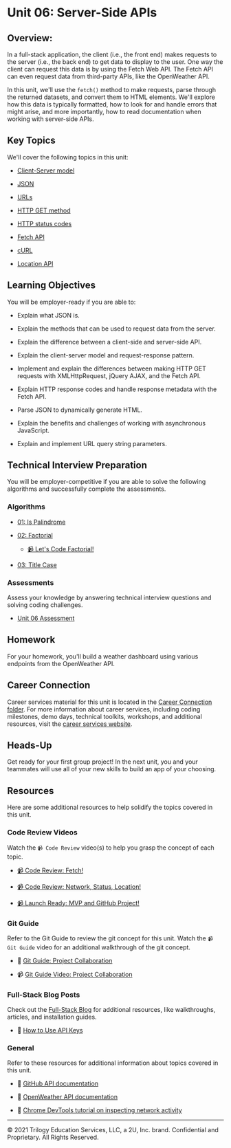 # Unit 06: Server-Side APIs

## Overview:

In a full-stack application, the client (i.e., the front end) makes requests to the server (i.e., the back end) to get data to display to the user. One way the client can request this data is by using the Fetch Web API. The Fetch API can even request data from third-party APIs, like the OpenWeather API.

In this unit, we'll use the `fetch()` method to make requests, parse through the returned datasets, and convert them to HTML elements. We'll explore how this data is typically formatted, how to look for and handle errors that might arise, and more importantly, how to read documentation when working with server-side APIs.

## Key Topics

We'll cover the following topics in this unit:

- [Client-Server model](https://developer.mozilla.org/en-US/docs/Learn/Server-side/First_steps/Client-Server_overview)

- [JSON](https://developer.mozilla.org/en-US/docs/Web/JavaScript/Reference/Global_Objects/JSON)

- [URLs](https://developer.mozilla.org/en-US/docs/Web/API/URL)

- [HTTP GET method](https://developer.mozilla.org/en-US/docs/Web/HTTP/Methods/GET)

- [HTTP status codes](https://developer.mozilla.org/en-US/docs/Web/HTTP/Status)

- [Fetch API](https://developer.mozilla.org/en-US/docs/Web/API/Fetch_API)

- [cURL](https://curl.se/docs/httpscripting.html)

- [Location API](https://developer.mozilla.org/en-US/docs/Web/API/Location)

## Learning Objectives

You will be employer-ready if you are able to:

- Explain what JSON is.

- Explain the methods that can be used to request data from the server.

- Explain the difference between a client-side and server-side API.

- Explain the client-server model and request-response pattern.

- Implement and explain the differences between making HTTP GET requests with XMLHttpRequest, jQuery AJAX, and the Fetch API.

- Explain HTTP response codes and handle response metadata with the Fetch API.

- Parse JSON to dynamically generate HTML.

- Explain the benefits and challenges of working with asynchronous JavaScript.

- Explain and implement URL query string parameters.

## Technical Interview Preparation

You will be employer-competitive if you are able to solve the following algorithms and successfully complete the assessments.

### Algorithms

- [01: Is Palindrome](./03-Algorithms/01-is-palindrome)

- [02: Factorial](./03-Algorithms/02-factorial)

  - [📹 Let's Code Factorial!](https://2u-20.wistia.com/medias/gnyfobes5c)

- [03: Title Case](./03-Algorithms/03-title-case)

### Assessments

Assess your knowledge by answering technical interview questions and solving coding challenges.

- [Unit 06 Assessment](https://forms.gle/xcqMRiysBemJpvz78)

## Homework

For your homework, you'll build a weather dashboard using various endpoints from the OpenWeather API.

## Career Connection

Career services material for this unit is located in the [Career Connection folder](./04-Career-Connection/README.md). For more information about career services, including coding milestones, demo days, technical toolkits, workshops, and additional resources, visit the [career services website](https://careernetwork.2u.com/?utm_medium=Academics&utm_source=boot_camp/).

## Heads-Up

Get ready for your first group project! In the next unit, you and your teammates will use all of your new skills to build an app of your choosing.

## Resources

Here are some additional resources to help solidify the topics covered in this unit.

### Code Review Videos

Watch the `📹 Code Review` video(s) to help you grasp the concept of each topic.

- [📹 Code Review: Fetch!](https://2u-20.wistia.com/medias/xl4b9n3l1z)

- [📹 Code Review: Network, Status, Location!](https://2u-20.wistia.com/medias/smcipszslc)

- [📹 Launch Ready: MVP and GitHub Project!](https://2u-20.wistia.com/medias/9p2hr71gaw)

### Git Guide

Refer to the Git Guide to review the git concept for this unit. Watch the `📹 Git Guide` video for an additional walkthrough of the git concept.

- 📖 [Git Guide: Project Collaboration](./01-Activities/26-Evr_Git-Collaboration)

- 📹 [Git Guide Video: Project Collaboration](https://2u-20.wistia.com/medias/60x5om18ac)

### Full-Stack Blog Posts

Check out the [Full-Stack Blog](https://coding-boot-camp.github.io/full-stack/) for additional resources, like walkthroughs, articles, and installation guides.

- 📖 [How to Use API Keys](https://coding-boot-camp.github.io/full-stack/apis/how-to-use-api-keys)

### General

Refer to these resources for additional information about topics covered in this unit.

- 📖 [GitHub API documentation](https://docs.github.com/en/rest/reference)

- 📖 [OpenWeather API documentation](https://openweathermap.org/api)

- 📖 [Chrome DevTools tutorial on inspecting network activity](https://developers.google.com/web/tools/chrome-devtools/network)

---

© 2021 Trilogy Education Services, LLC, a 2U, Inc. brand. Confidential and Proprietary. All Rights Reserved.
